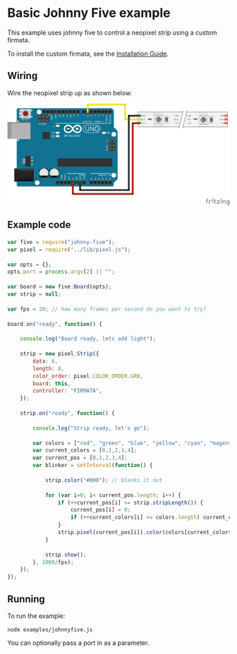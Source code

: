 # Basic Johnny Five example

This example uses johnny five to control a neopixel strip using a custom firmata.

To install the custom firmata, see the [Installation Guide](installation.md).

## Wiring

Wire the neopixel strip up as shown below.

![Wiring diagram](breadboard/custom_firmata_bb.png)

## Example code

```js
var five = require("johnny-five");
var pixel = require("../lib/pixel.js");

var opts = {};
opts.port = process.argv[2] || "";

var board = new five.Board(opts);
var strip = null;

var fps = 20; // how many frames per second do you want to try?

board.on("ready", function() {

    console.log("Board ready, lets add light");

    strip = new pixel.Strip({
        data: 6,
        length: 8,
        color_order: pixel.COLOR_ORDER.GRB,
        board: this,
        controller: "FIRMATA",
    });

    strip.on("ready", function() {

        console.log("Strip ready, let's go");

        var colors = ["red", "green", "blue", "yellow", "cyan", "magenta", "white"];
        var current_colors = [0,1,2,3,4];
        var current_pos = [0,1,2,3,4];
        var blinker = setInterval(function() {

            strip.color("#000"); // blanks it out

            for (var i=0; i< current_pos.length; i++) {
                if (++current_pos[i] >= strip.stripLength()) {
                    current_pos[i] = 0;
                    if (++current_colors[i] >= colors.length) current_colors[i] = 0;
                }
                strip.pixel(current_pos[i]).color(colors[current_colors[i]]);
            }

            strip.show();
        }, 1000/fps);
    });
});
```

## Running

To run the example:

```
node examples/johnnyfive.js
```

You can optionally pass a port in as a parameter.
